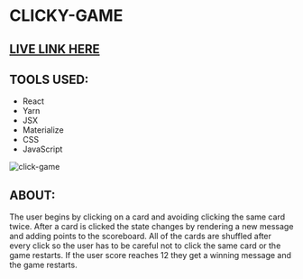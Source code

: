 # CLICKY-GAME 

## [LIVE LINK HERE](https://lit-wildwood-52008.herokuapp.com/)

## TOOLS USED: 
- React
- Yarn
- JSX
- Materialize
- CSS
- JavaScript

![click-game](https://user-images.githubusercontent.com/40511023/50923163-e6c23e80-1411-11e9-9328-01ad84f7231e.jpg)
## ABOUT:

The user begins by clicking on a card and avoiding clicking the same card twice. After a card is clicked the state changes by rendering a new message and adding points to the scoreboard. All of the cards are shuffled after every click so the user has to be careful not to click the same card or the game restarts. If the user score reaches 12 they get a winning message and the game restarts.
